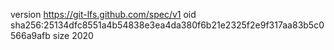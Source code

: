 version https://git-lfs.github.com/spec/v1
oid sha256:25134dfc8551a4b54838e3ea4da380f6b21e2325f2e9f317aa83b5c0566a9afb
size 2020

